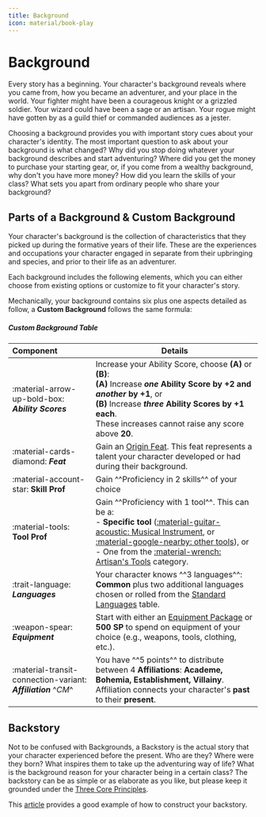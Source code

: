 ```yaml
---
title: Background
icon: material/book-play
---
```


# Background

Every story has a beginning. Your character's background reveals where you came from, how you became an adventurer, and your place in the world. Your fighter might have been a courageous knight or a grizzled soldier. Your wizard could have been a sage or an artisan. Your rogue might have gotten by as a guild thief or commanded audiences as a jester.

Choosing a background provides you with important story cues about your character's identity. The most important question to ask about your background is what changed? Why did you stop doing whatever your background describes and start adventuring? Where did you get the money to purchase your starting gear, or, if you come from a wealthy background, why don't you have more money? How did you learn the skills of your class? What sets you apart from ordinary people who share your background?

## Parts of a Background & Custom Background

Your character's background is the collection of characteristics that they picked up during the formative years of their life. These are the experiences and occupations your character engaged in separate from their upbringing and species, and prior to their life as an adventurer.

Each background includes the following elements, which you can either choose from existing options or customize to fit your character's story.

Mechanically, your background contains six plus one aspects detailed as follow, a **Custom Background** follows the same formula:

##### Custom Background Table

| Component | Details |
|:--|--|
| :material-arrow-up-bold-box: ***Ability Scores*** | Increase your Ability Score, choose **(A)** or **(B)**: <br>**(A)** Increase **_one_ Ability Score by +2 and _another_ by +1**, or <br>**(B)** Increase **_three_ Ability Scores by +1 each**. <br>These increases cannot raise any score above **20**. |
| :material-cards-diamond: ***Feat*** | Gain an [Origin Feat]. This feat represents a talent your character developed or had during their background. |
| :material-account-star: **Skill Prof**  | Gain ^^Proficiency in 2 skills^^ of your choice |
| :material-tools: **Tool Prof**  | Gain ^^Proficiency with 1 tool^^. This can be a: <br>- **Specific tool** ([:material-guitar-acoustic: Musical Instrument], or [:material-google-nearby: other tools]), or <br>- One from the [:material-wrench: Artisan's Tools] category.|
| :trait-language: ***Languages*** | Your character knows ^^3 languages^^: **Common** plus two additional languages chosen or rolled from the [Standard Languages] table. |
| :weapon-spear: ***Equipment*** | Start with either an [Equipment Package] or **500 SP** to spend on equipment of your choice (e.g., weapons, tools, clothing, etc.). |
| :material-transit-connection-variant: ***Affiliation*** ^*CM*^ | You have ^^5 points^^ to distribute between 4 **Affiliations**: **Academe, Bohemia, Establishment, Villainy**. Affiliation connects your character's **past** to their **present**. |

[Origin Feat]: ../../../option/feat/feat-origin/index.md
[Equipment Package]: ../../../equipment/adventuring-gear/equipment-packs.md

[Standard Languages]: ../../create-your-character.md#25-choose-languages

[:material-wrench: Artisan's Tools]: ../../../equipment/tools/artisan-tools.md
[:material-guitar-acoustic: Musical Instrument]: ../../../equipment/tools/other-tools.md#musical-instrument
[:material-google-nearby: other tools]: ../../../equipment/tools/other-tools.md

## Backstory

Not to be confused with Backgrounds, a Backstory is the actual story that your character experienced before the present. Who are they? Where were they born? What inspires them to take up the adventuring way of life? What is the background reason for your character being in a certain class? The backstory can be as simple or as elaborate as you like, but please keep it grounded under the [Three Core Principles](../../create-your-character.md#the-core-principles).

This [article](https://5e.tools/book.html#XGE,1,this%20is%20your%20life,0) provides a good example of how to construct your backstory.

